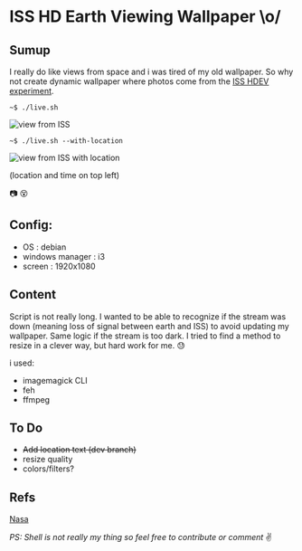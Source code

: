 # ISS HD Earth Viewing Wallpaper \o/

## Sumup

I really do like views from space and i was tired of my old wallpaper.
So why not create dynamic wallpaper where photos come from the [ISS HDEV experiment](http://www.ustream.tv/channel/iss-hdev-payload).

```
~$ ./live.sh
```
![view from ISS](http://upload.timfaitsoncinema.fr/p/2016-10/58157bdf.jpg)

```
~$ ./live.sh --with-location
```

![view from ISS with location](http://upload.timfaitsoncinema.fr/p/2016-11/5818e79a.jpg)

(location and time on top left)

:camera: :dizzy_face:

## Config:

* OS : debian 
* windows manager : i3
* screen : 1920x1080

## Content

Script is not really long.
I wanted to be able to recognize if the stream was down (meaning loss of signal between earth and ISS) to avoid updating my wallpaper.
Same logic if the stream is too dark.
I tried to find a method to resize in a clever way, but hard work for me. :sweat:

i used:

* imagemagick CLI
* feh
* ffmpeg


## To Do

* ~~Add location text (dev branch)~~
* resize quality
* colors/filters?


## Refs

[Nasa](http://www.nasa.gov/mission_pages/station/research/experiments/917.html)


_PS: Shell is not really my thing so feel free to contribute or comment_  :v:

